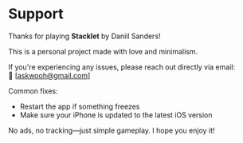 # Support

Thanks for playing **Stacklet** by Daniil Sanders!

This is a personal project made with love and minimalism.

If you're experiencing any issues, please reach out directly via email:  
📧 [askwooh@gmail.com]

Common fixes:
- Restart the app if something freezes
- Make sure your iPhone is updated to the latest iOS version

No ads, no tracking—just simple gameplay. I hope you enjoy it!
